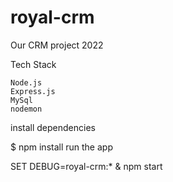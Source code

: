 # royal-crm

Our CRM project 2022

Tech Stack

    Node.js
    Express.js
    MySql
    nodemon

install dependencies

$ npm install
run the app

SET DEBUG=royal-crm:\* & npm start
